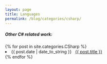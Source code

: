 ```yaml
---
layout: page
title: Languages
permalink: /blog/categories/csharp/
---
```


<h5> Other C# related work: </h5>

<div class="card">
	{% for post in site.categories.CSharp %}
		<li class="category-posts"><span>{{ post.date | date_to_string }}</span> &nbsp; <a href="{{ post.url }}">{{ post.title }}</a></li>
	{% endfor %}
</div>


